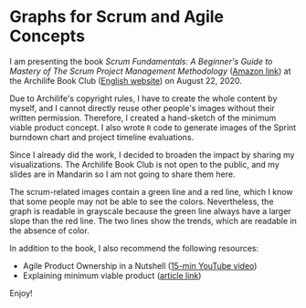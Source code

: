# Graphs for Scrum and Agile Concepts

I am presenting the book *Scrum Fundamentals: A Beginner's Guide to Mastery of The Scrum Project Management Methodology* ([Amazon link](https://www.amazon.com/Scrum-Fundamentals-Beginners-Management-Methodology-ebook/dp/B07QN85Z4C)) at the Archilife Book Club ([English website](https://en.archilife.org/)) on August 22, 2020.

Due to Archilife's copyright rules, I have to create the whole content by myself, and I cannot directly reuse other people's images without their written permission. Therefore, I created a hand-sketch of the minimum viable product concept. I also wrote `R` code to generate images of the Sprint burndown chart and project timeline evaluations.

Since I already did the work, I decided to broaden the impact by sharing my visualizations. The Archilife Book Club is not open to the public, and my slides are in Mandarin so I am not going to share them here.

The scrum-related images contain a green line and a red line, which I know that some people may not be able to see the colors. Nevertheless, the graph is readable in grayscale because the green line always have a larger slope than the red line. The two lines show the trends, which are readable in the absence of color.

In addition to the book, I also recommend the following resources:
- Agile Product Ownership in a Nutshell ([15-min YouTube video](https://www.youtube.com/watch?v=502ILHjX9EE&vl=en)) 
- Explaining minimum viable product ([article link](https://pabial.wordpress.com/2018/06/27/explaining-minimum-viable-product/))

Enjoy!
